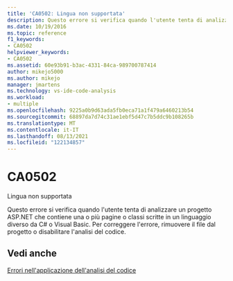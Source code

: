 ```yaml
---
title: 'CA0502: Lingua non supportata'
description: Questo errore si verifica quando l'utente tenta di analizzare un progetto ASP.NET che contiene una o più pagine o classi scritte in un linguaggio diverso da C# o Visual Basic.
ms.date: 10/19/2016
ms.topic: reference
f1_keywords:
- CA0502
helpviewer_keywords:
- CA0502
ms.assetid: 60e93b91-b3ac-4331-84ca-989700787414
author: mikejo5000
ms.author: mikejo
manager: jmartens
ms.technology: vs-ide-code-analysis
ms.workload:
- multiple
ms.openlocfilehash: 9225a0b9d63ada5fb0eca71a1f479a6460213b54
ms.sourcegitcommit: 68897da7d74c31ae1ebf5d47c7b5ddc9b108265b
ms.translationtype: MT
ms.contentlocale: it-IT
ms.lasthandoff: 08/13/2021
ms.locfileid: "122134857"
---
```

# <a name="ca0502"></a>CA0502

Lingua non supportata

Questo errore si verifica quando l'utente tenta di analizzare un progetto ASP.NET che contiene una o più pagine o classi scritte in un linguaggio diverso da C# o Visual Basic. Per correggere l'errore, rimuovere il file dal progetto o disabilitare l'analisi del codice.

## <a name="see-also"></a>Vedi anche
[Errori nell'applicazione dell'analisi del codice](../code-quality/code-analysis-application-errors.md)
